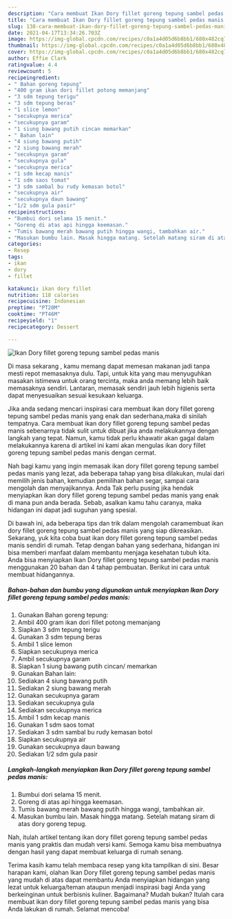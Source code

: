 ```yaml
---
description: "Cara membuat Ikan Dory fillet goreng tepung sambel pedas manis yang lezat Untuk Jualan"
title: "Cara membuat Ikan Dory fillet goreng tepung sambel pedas manis yang lezat Untuk Jualan"
slug: 138-cara-membuat-ikan-dory-fillet-goreng-tepung-sambel-pedas-manis-yang-lezat-untuk-jualan
date: 2021-04-17T13:34:26.703Z
image: https://img-global.cpcdn.com/recipes/c0a1a4d05d6b8bb1/680x482cq70/ikan-dory-fillet-goreng-tepung-sambel-pedas-manis-foto-resep-utama.jpg
thumbnail: https://img-global.cpcdn.com/recipes/c0a1a4d05d6b8bb1/680x482cq70/ikan-dory-fillet-goreng-tepung-sambel-pedas-manis-foto-resep-utama.jpg
cover: https://img-global.cpcdn.com/recipes/c0a1a4d05d6b8bb1/680x482cq70/ikan-dory-fillet-goreng-tepung-sambel-pedas-manis-foto-resep-utama.jpg
author: Effie Clark
ratingvalue: 4.4
reviewcount: 5
recipeingredient:
- " Bahan goreng tepung"
- "400 gram ikan dori fillet potong memanjang"
- "3 sdm tepung terigu"
- "3 sdm tepung beras"
- "1 slice lemon"
- "secukupnya merica"
- "secukupnya garam"
- "1 siung bawang putih cincan memarkan"
- " Bahan lain"
- "4 siung bawang putih"
- "2 siung bawang merah"
- "secukupnya garam"
- "secukupnya gula"
- "secukupnya merica"
- "1 sdm kecap manis"
- "1 sdm saos tomat"
- "3 sdm sambal bu rudy kemasan botol"
- "secukupnya air"
- "secukupnya daun bawang"
- "1/2 sdm gula pasir"
recipeinstructions:
- "Bumbui dori selama 15 menit."
- "Goreng di atas api hingga keemasan."
- "Tumis bawang merah bawang putih hingga wangi, tambahkan air."
- "Masukan bumbu lain. Masak hingga matang. Setelah matang siram di atas dory goreng tepug."
categories:
- Resep
tags:
- ikan
- dory
- fillet

katakunci: ikan dory fillet 
nutrition: 118 calories
recipecuisine: Indonesian
preptime: "PT20M"
cooktime: "PT46M"
recipeyield: "1"
recipecategory: Dessert

---
```



![Ikan Dory fillet goreng tepung sambel pedas manis](https://img-global.cpcdn.com/recipes/c0a1a4d05d6b8bb1/680x482cq70/ikan-dory-fillet-goreng-tepung-sambel-pedas-manis-foto-resep-utama.jpg)

Di masa  sekarang , kamu memang dapat memesan makanan jadi tanpa mesti repot memasaknya dulu. Tapi, untuk kita yang mau menyuguhkan masakan istimewa untuk orang tercinta, maka anda memang lebih baik memasaknya sendiri. Lantaran, memasak sendiri jauh lebih higienis serta dapat menyesuaikan sesuai kesukaan keluarga.

Jika anda sedang mencari inspirasi cara membuat ikan dory fillet goreng tepung sambel pedas manis yang enak dan sederhana,maka di sinilah tempatnya. Cara membuat ikan dory fillet goreng tepung sambel pedas manis  sebenarnya tidak sulit untuk dibuat jika anda melakukannya dengan langkah yang tepat. Namun, kamu tidak perlu khawatir akan gagal dalam melakukannya 
karena di artikel ini kami akan mengulas ikan dory fillet goreng tepung sambel pedas manis dengan cermat.  



Nah bagi kamu yang ingin memasak ikan dory fillet goreng tepung sambel pedas manis yang lezat, ada beberapa tahap yang bisa dilakukan, mulai dari memilih jenis bahan, kemudian pemilihan bahan segar, sampai cara mengolah dan menyajikannya. Anda Tak perlu pusing jika hendak menyiapkan ikan dory fillet goreng tepung sambel pedas manis yang enak di mana pun anda berada. Sebab, asalkan kamu  tahu caranya, maka hidangan ini dapat jadi suguhan yang spesial.

Di bawah ini, ada beberapa tips dan trik dalam mengolah caramembuat ikan dory fillet goreng tepung sambel pedas manis yang siap dikreasikan. Sekarang, yuk kita coba buat ikan dory fillet goreng tepung sambel pedas manis sendiri di rumah. Tetap dengan bahan yang sederhana, hidangan ini bisa memberi manfaat dalam membantu menjaga kesehatan tubuh kita. Anda bisa menyiapkan Ikan Dory fillet goreng tepung sambel pedas manis menggunakan 20 bahan dan 4 tahap pembuatan. Berikut ini cara untuk membuat hidangannya.

<!--inarticleads1-->

##### Bahan-bahan dan bumbu yang digunakan untuk menyiapkan Ikan Dory fillet goreng tepung sambel pedas manis:

1. Gunakan  Bahan goreng tepung:
1. Ambil 400 gram ikan dori fillet potong memanjang
1. Siapkan 3 sdm tepung terigu
1. Gunakan 3 sdm tepung beras
1. Ambil 1 slice lemon
1. Siapkan secukupnya merica
1. Ambil secukupnya garam
1. Siapkan 1 siung bawang putih cincan/ memarkan
1. Gunakan  Bahan lain:
1. Sediakan 4 siung bawang putih
1. Sediakan 2 siung bawang merah
1. Gunakan secukupnya garam
1. Sediakan secukupnya gula
1. Sediakan secukupnya merica
1. Ambil 1 sdm kecap manis
1. Gunakan 1 sdm saos tomat
1. Sediakan 3 sdm sambal bu rudy kemasan botol
1. Siapkan secukupnya air
1. Gunakan secukupnya daun bawang
1. Sediakan 1/2 sdm gula pasir




<!--inarticleads2-->

##### Langkah-langkah menyiapkan Ikan Dory fillet goreng tepung sambel pedas manis:

1. Bumbui dori selama 15 menit.
1. Goreng di atas api hingga keemasan.
1. Tumis bawang merah bawang putih hingga wangi, tambahkan air.
1. Masukan bumbu lain. Masak hingga matang. Setelah matang siram di atas dory goreng tepug.




Nah, itulah artikel tentang  ikan dory fillet goreng tepung sambel pedas manis  yang praktis dan mudah versi kami. Semoga kamu bisa membuatnya dengan hasil yang dapat membuat keluarga di rumah senang. 

Terima kasih kamu telah membaca resep yang kita tampilkan di sini. Besar harapan kami, olahan  Ikan Dory fillet goreng tepung sambel pedas manis yang mudah di atas dapat membantu Anda menyiapkan hidangan yang lezat untuk keluarga/teman ataupun menjadi inspirasi bagi Anda yang berkeinginan untuk berbisnis kuliner. Bagaimana? Mudah bukan? Itulah cara membuat ikan dory fillet goreng tepung sambel pedas manis yang bisa Anda lakukan di rumah. Selamat mencoba!

